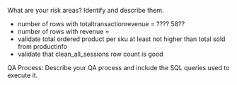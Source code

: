 What are your risk areas? Identify and describe them.
+   number of rows with totaltransactionrevenue = ???? 58??
+ number of rows with revenue = 
+ validate total ordered product per sku at least not higher than total sold from productinfo
+ validate that clean_all_sessions row count is good


QA Process:
Describe your QA process and include the SQL queries used to execute it.
